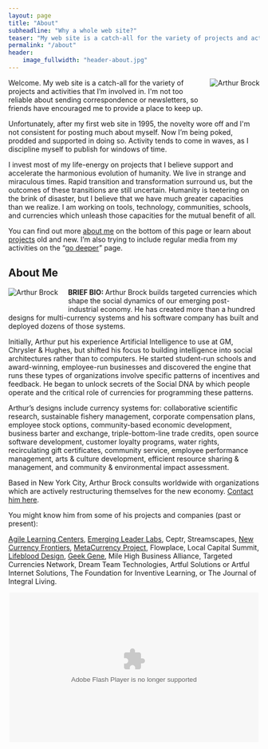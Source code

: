 ```yaml
---
layout: page
title: "About"
subheadline: "Why a whole web site?"
teaser: "My web site is a catch-all for the variety of projects and activities that I’m involved in. I'm not too reliable about sending correspondence or newsletters, so friends have encouraged me to provide a place to keep up…"
permalink: "/about"
header:
    image_fullwidth: "header-about.jpg"
---
```

<img alt="Arthur Brock" src="{{ site.urlimg }}Art_Brock_headshot.jpg" style="margin: 0 0 2rem 20px; float: right; ">

Welcome. My web site is a catch-all for the variety of projects and activities that I’m involved in. I'm not too reliable about sending correspondence or newsletters, so friends have encouraged me to provide a place to keep up.

Unfortunately, after my first web site in 1995, the novelty wore off and I'm not consistent for posting much about myself. Now I’m being poked, prodded and supported in doing so. Activity tends to come in waves, as I discipline myself to publish for windows of time.

I invest most of my life-energy on projects that I believe support and accelerate the harmonious evolution of humanity. We live in strange and miraculous times. Rapid transition and transformation surround us, but the outcomes of these transitions are still uncertain. Humanity is teetering on the brink of disaster, but I believe that we have much greater capacities than we realize. I am working on tools, technology, communities, schools, and currencies which unleash those capacities for the mutual benefit of all.

You can find out more <a href="#about">about me</a> on the bottom of this page or learn about <a href="/projects">projects</a> old and new. I’m also trying to include regular media from my activities on the “<a href="/deeper">go deeper</a>” page.


<a name="about"></a>

## About Me
<img alt="Arthur Brock" src="{{ site.urlimg }}Arthur_Brock_caricature.png" style="margin:0 20px 2rem 0; float:left; ">

<strong>BRIEF BIO: </strong>Arthur Brock builds targeted currencies which shape the social dynamics of our emerging post-industrial economy. He has created more than a hundred designs for multi-currency systems and his software company has built and deployed dozens of those systems.

Initially, Arthur put his experience Artificial Intelligence to use at GM, Chrysler &amp; Hughes, but shifted his focus to building intelligence into social architectures rather than to computers. He started student-run schools and award-winning, employee-run businesses and discovered the engine that runs these types of organizations involve specific patterns of incentives and feedback. He began to unlock secrets of the Social DNA by which people operate and the critical role of currencies for programming these patterns.

Arthur’s designs include currency systems for: collaborative scientific research, sustainable fishery management, corporate compensation plans, employee stock options, community-based economic development, business barter and exchange, triple-bottom-line trade credits, open source software development, customer loyalty programs, water rights, recirculating gift certificates, community service, employee performance management, arts &amp; culture development, efficient resource sharing &amp; management, and community &amp; environmental impact assessment.

Based in New York City, Arthur Brock consults worldwide with organizations which are actively restructuring themselves for the new economy. [Contact him here](/contact).

You might know him from some of his projects and companies (past or present):

[Agile Learning Centers](http://nyc.AgileLearningCenters.org), [Emerging Leader Labs](http://EmergingLeaderLabs.org), Ceptr, Streamscapes, [New Currency Frontiers](http://www.NewCurrencyFrontiers.com), [MetaCurrency Project](/metacurrency), Flowplace, Local Capital Summit, [Lifeblood Design](/lifeblood-design), [Geek Gene](http://geekgene.com), Mile High Business Alliance, Targeted Currencies Network, Dream Team Technologies, Artful Solutions or Artful Internet Solutions, The Foundation for Inventive Learning, or The Journal of Integral Living.

<p style="text-align: center;"><embed flashvars="host=picasaweb.google.com&amp;captions=1&amp;hl=en_US&amp;feat=flashalbum&amp;RGB=0x000000&amp;feed=http%3A%2F%2Fpicasaweb.google.com%2Fdata%2Ffeed%2Fapi%2Fuser%2Fartbrock%2Falbumid%2F5277445913242609889%3Falt%3Drss%26kind%3Dphoto%26hl%3Den_US" height="300" pluginspage="http://www.macromedia.com/go/getflashplayer" src="http://picasaweb.google.com/s/c/bin/slideshow.swf" type="application/x-shockwave-flash" width="500">
